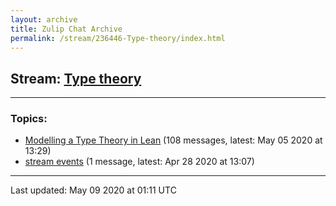 ```yaml
---
layout: archive
title: Zulip Chat Archive
permalink: /stream/236446-Type-theory/index.html
---
```


## Stream: [Type theory](https://leanprover-community.github.io/archive/stream/236446-Type-theory/index.html)
---

### Topics:

* [Modelling a Type Theory in Lean](topic/Modelling.20a.20Type.20Theory.20in.20Lean.html) (108 messages, latest: May 05 2020 at 13:29)
* [stream events](topic/stream.20events.html) (1 message, latest: Apr 28 2020 at 13:07)

<hr><p>Last updated: May 09 2020 at 01:11 UTC</p>